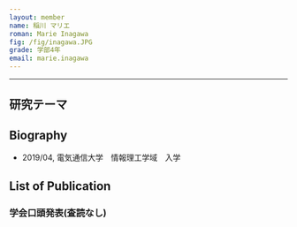 ```yaml
---
layout: member
name: 稲川 マリエ
roman: Marie Inagawa
fig: /fig/inagawa.JPG
grade: 学部4年
email: marie.inagawa
---
```


---


## 研究テーマ

## Biography
- 2019/04, 電気通信大学　情報理工学域　入学


## List of Publication

### 学会口頭発表(査読なし)
